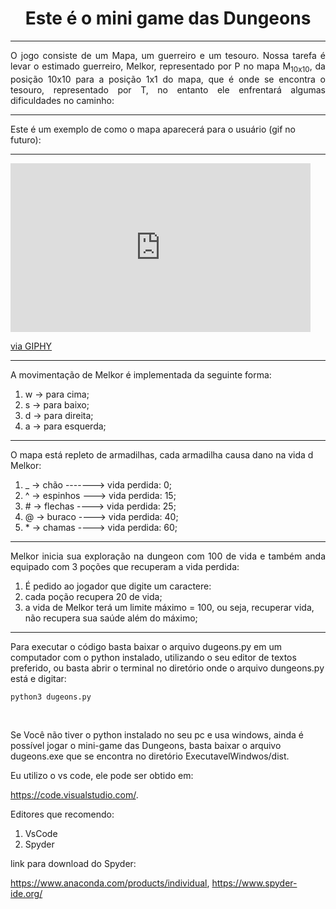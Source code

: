 <h1 align="center"> Este é o mini game das Dungeons </h1>
<hr>

<div style="text-align: justify"> 
O jogo consiste de um Mapa, um guerreiro e um tesouro.
Nossa tarefa é levar o estimado guerreiro, Melkor, representado por P no mapa M<sub>10x10</sub>,
da posição 10x10 para a posição 1x1 do mapa, que é onde se encontra o tesouro,
representado por T, no entanto ele enfrentará algumas dificuldades no caminho: 
</div>
<hr>

<p>
Este é um exemplo de como o mapa aparecerá para o usuário (gif no futuro):
</p>

<hr>
<iframe src="https://giphy.com/embed/2Q4M8bWax3TuzygSAL" width="480" height="270" frameBorder="0" class="giphy-embed" allowFullScreen></iframe><p><a href="https://giphy.com/gifs/2Q4M8bWax3TuzygSAL">via GIPHY</a></p>
<hr>

<p>
A movimentação de Melkor é implementada da seguinte forma:<br>
<ol>
<li>w -> para cima;</li>
<li>s -> para baixo;</li>
<li>d -> para direita;</li>
<li>a -> para esquerda;
</ol>
</p>
<hr>

<p>
O mapa está repleto de armadilhas, cada armadilha causa dano na vida d Melkor:<br>
<ol>
<li>_ -> chão -------> vida perdida:  0;</li>
<li>^ -> espinhos ---> vida perdida: 15;</li>
<li># -> flechas ----> vida perdida: 25;</li>
<li>@ -> buraco  ----> vida perdida: 40;</li>
<li>* -> chamas  ----> vida perdida: 60;
</ol>
</p>
<hr>

<p>
<div style="text-align: justify"> 
Melkor inicia sua exploração na dungeon com 100 de vida e também anda equipado com 
3 poções que recuperam a vida perdida:
</div>
<ol>
<li>É pedido ao jogador que digite um caractere:</li>
<li>cada poção recupera 20 de vida;</li>
<li>a vida de Melkor terá um limite máximo = 100, ou seja, recuperar vida, não recupera sua saúde além do máximo;</li>
</ol>   
</p>
<hr>

<p>
Para executar o código basta baixar o arquivo dugeons.py em um computador com o python instalado, utilizando o seu editor de textos preferido, ou basta abrir o terminal no diretório onde o arquivo dungeons.py está e digitar:<br>

```
python3 dugeons.py
```
<br>

Se Você não tiver o python instalado no seu pc e usa windows, ainda é possível jogar o mini-game das Dungeons, basta baixar o arquivo dugeons.exe que se encontra no diretório ExecutavelWindwos/dist. <br>
 
Eu utilizo o vs code, ele pode ser obtido em:

https://code.visualstudio.com/. <br>

Editores que recomendo:
<ol>
<li>VsCode</li>
<li>Spyder</li>
</ol>  
link para download do Spyder: 

https://www.anaconda.com/products/individual, https://www.spyder-ide.org/


</p>

